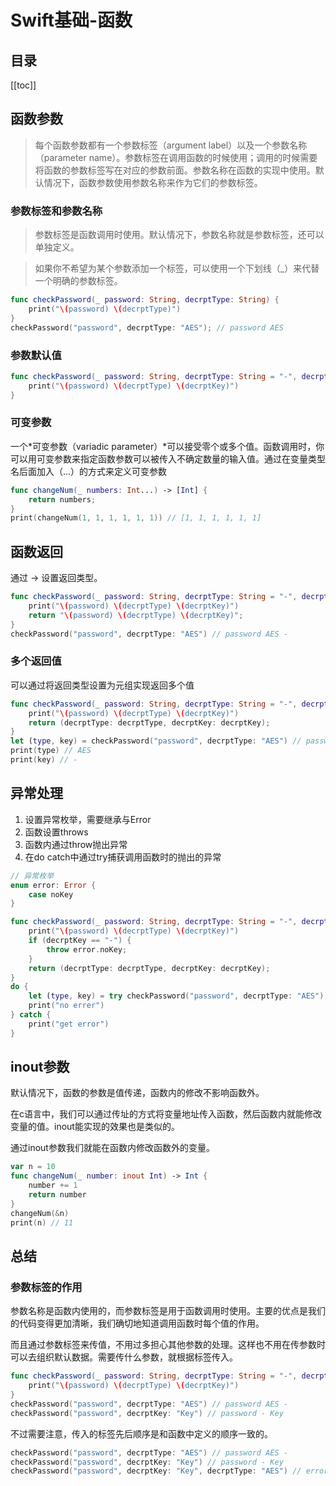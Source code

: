 # Swift基础-函数

## 目录

[[toc]]

## 函数参数

> 每个函数参数都有一个参数标签（argument label）以及一个参数名称（parameter name）。参数标签在调用函数的时候使用；调用的时候需要将函数的参数标签写在对应的参数前面。参数名称在函数的实现中使用。默认情况下，函数参数使用参数名称来作为它们的参数标签。

### 参数标签和参数名称

> 参数标签是函数调用时使用。默认情况下，参数名称就是参数标签，还可以单独定义。

> 如果你不希望为某个参数添加一个标签，可以使用一个下划线（\_）来代替一个明确的参数标签。

```swift
func checkPassword(_ password: String, decrptType: String) {
    print("\(password) \(decrptType)")
}
checkPassword("password", decrptType: "AES"); // password AES
```

### 参数默认值

```swift
func checkPassword(_ password: String, decrptType: String = "-", decrptKey: String = "-") {
    print("\(password) \(decrptType) \(decrptKey)")
}
```

### 可变参数

一个*可变参数（variadic parameter）*可以接受零个或多个值。函数调用时，你可以用可变参数来指定函数参数可以被传入不确定数量的输入值。通过在变量类型名后面加入（...）的方式来定义可变参数

```swift
func changeNum(_ numbers: Int...) -> [Int] {
    return numbers;
}
print(changeNum(1, 1, 1, 1, 1, 1)) // [1, 1, 1, 1, 1, 1]
```

## 函数返回

通过 -> 设置返回类型。

```swift
func checkPassword(_ password: String, decrptType: String = "-", decrptKey: String = "-") -> String {
    print("\(password) \(decrptType) \(decrptKey)")
    return "\(password) \(decrptType) \(decrptKey)";
}
checkPassword("password", decrptType: "AES") // password AES -
```

### 多个返回值

可以通过将返回类型设置为元组实现返回多个值

```swift
func checkPassword(_ password: String, decrptType: String = "-", decrptKey: String = "-") -> (decrptType: String, decrptKey: String){
    print("\(password) \(decrptType) \(decrptKey)")
    return (decrptType: decrptType, decrptKey: decrptKey);
}
let (type, key) = checkPassword("password", decrptType: "AES") // password AES -
print(type) // AES
print(key) // -
```

## 异常处理

1. 设置异常枚举，需要继承与Error
2. 函数设置throws
3. 函数内通过throw抛出异常
4. 在do catch中通过try捕获调用函数时的抛出的异常

```swift
// 异常枚举
enum error: Error {
    case noKey
}

func checkPassword(_ password: String, decrptType: String = "-", decrptKey: String = "-") throws -> (decrptType: String, decrptKey: String){
    print("\(password) \(decrptType) \(decrptKey)")
    if (decrptKey == "-") {
        throw error.noKey;
    }
    return (decrptType: decrptType, decrptKey: decrptKey);
}
do {
    let (type, key) = try checkPassword("password", decrptType: "AES") // password AES -
    print("no errer")
} catch {
    print("get error")
}

```

## inout参数

默认情况下，函数的参数是值传递，函数内的修改不影响函数外。

在c语言中，我们可以通过传址的方式将变量地址传入函数，然后函数内就能修改变量的值。inout能实现的效果也是类似的。

通过inout参数我们就能在函数内修改函数外的变量。

```swift
var n = 10
func changeNum(_ number: inout Int) -> Int {
    number += 1
    return number
}
changeNum(&n)
print(n) // 11
```

## 总结

### 参数标签的作用

参数名称是函数内使用的，而参数标签是用于函数调用时使用。主要的优点是我们的代码变得更加清晰，我们确切地知道调用函数时每个值的作用。

而且通过参数标签来传值，不用过多担心其他参数的处理。这样也不用在传参数时可以去组织默认数据。需要传什么参数，就根据标签传入。

```swift
func checkPassword(_ password: String, decrptType: String = "-", decrptKey: String = "-") {
    print("\(password) \(decrptType) \(decrptKey)")
}
checkPassword("password", decrptType: "AES") // password AES -
checkPassword("password", decrptKey: "Key") // password - Key
```

不过需要注意，传入的标签先后顺序是和函数中定义的顺序一致的。

```swift
checkPassword("password", decrptType: "AES") // password AES -
checkPassword("password", decrptKey: "Key") // password - Key
checkPassword("password", decrptKey: "Key", decrptType: "AES") // error
```
